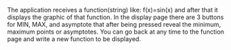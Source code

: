 The application receives a function(string) like: f(x)=sin(x) and after that it displays the graphic of that function. In the display page there are 3 buttons for MIN, MAX, and asymptote that after being pressed reveal the minimum, maximum points or asymptotes.
You can go back at any time to the function page and write a new function to be displayed.
